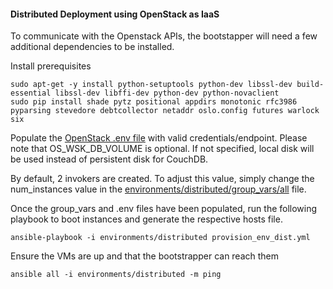 #### Distributed Deployment using OpenStack as IaaS

To communicate with the Openstack APIs, the bootstapper will need a few additional dependencies to be installed.

Install prerequisites
```
sudo apt-get -y install python-setuptools python-dev libssl-dev build-essential libssl-dev libffi-dev python-dev python-novaclient
sudo pip install shade pytz positional appdirs monotonic rfc3986 pyparsing stevedore debtcollector netaddr oslo.config futures warlock six
```

Populate the [OpenStack .env file](openstack.env) with valid credentials/endpoint. Please note that OS_WSK_DB_VOLUME is optional. If not specified, local disk will be used instead of persistent disk for CouchDB.

By default, 2 invokers are created. To adjust this value, simply change the num_instances value in the [environments/distributed/group_vars/all](environments/distributed/group_vars/all:67) file.

Once the group_vars and .env files have been populated, run the following playbook to boot instances and generate the respective hosts file.
```
ansible-playbook -i environments/distributed provision_env_dist.yml
```

Ensure the VMs are up and that the bootstrapper can reach them
```
ansible all -i environments/distributed -m ping
```
